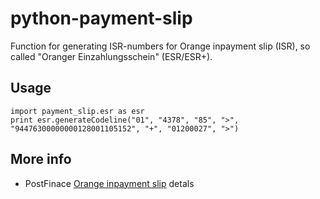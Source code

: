 # python-payment-slip

Function for generating ISR-numbers for Orange inpayment slip (ISR), so called "Oranger Einzahlungsschein" (ESR/ESR+).

 


## Usage

	import payment_slip.esr as esr
	print esr.generateCodeline("01", "4378", "85", ">", "94476300000000128001105152", "+", "01200027", ">")
	
	
## More info

* PostFinace [Orange inpayment slip](https://www.postfinance.ch/en/biz/prod/pay/debsolution/inpayref/detail.html) detals
